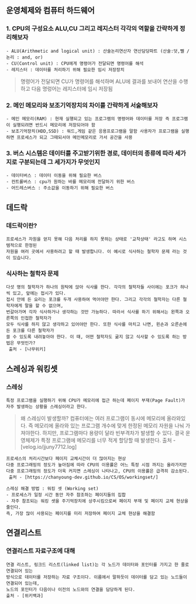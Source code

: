 ## 운영체제와 컴퓨터 하드웨어

### 1. CPU의 구성요소 ALU,CU 그리고 레지스터 각각의 역할을 간략하게 정리해보자

```
- ALU(Arithmetic and logical unit) : 산술논리연산자 연산담당파트 (산술:덧,뺄 / 논리 : and, or)
- CU(Control unit) : CPU에게 명령어가 전달되면 명령어를 해석
- 레지스터 : 데이터를 처리하기 위해 필요한 임시 저장장치
```

> 명령어가 전달되면 CU가 명령어를 해석하며 ALU에 결과를 보내어 연산을 수행하고 다음 명렁어는 레지스터에 임시 저장됨

### 2. 메인 메모리와 보조기억장치의 차이를 간략하게 서술해보자

```
- 메인 메모리(RAM) : 현재 실행되고 있는 프로그램의 명령어와 데이터를 저장 즉 프로그램이 실행되려면 반드시 메모리에 저장되어야 함
- 보조기억장치(HDD,SSD) : 워드,게임 같은 응용프로그램을 말함 사용자가 프로그램을 실행하면 프로세스가 되고 그때되서야 메인메모리로 가서 공간을 사용
```

### 3. 버스 시스템은 데이터를 주고받기위한 경로, 데이터의 종류에 따라 세가지로 구분되는데 그 세가지가 무엇인지

```
- 데이터버스 : 데이터 이동을 위해 필요한 버스
- 컨트롤버스 : cpu가 원하는 바를 메모리에 전달하기 위한 버스
- 어드레스버스 : 주소값을 이동하기 위해 필요한 버스
```

## 데드락

### 데드락이란?

```
프로세스가 자원을 얻지 못해 다음 처리를 하지 못하는 상태로 '교착상태' 라고도 하며 시스템적으로 한정된
자원을 여러 곳에서 사용하려고 할 때 발생합니다. 이 예시로 식사하는 철학자 문제 라는 것이 있습니다.
```

### 식사하는 철학자 문제

```
다섯 명의 철학자가 하나의 원탁에 앉아 식사를 한다. 각각의 철학자들 사이에는 포크가 하나씩 있고, 앞에는 접시가 있다.
접시 안에 든 요리는 포크를 두개 사용하여 먹어야만 한다. 그리고 각각의 철학자는 다른 철학자에게 말을 할 수 없으며,
번갈아가며 각자 식사하거나 생각하는 것만 가능하다. 따라서 식사를 하기 위해서는 왼쪽과 오른쪽의 인접한 철학자가
모두 식사를 하지 않고 생각하고 있어야만 한다. 또한 식사를 마치고 나면, 왼손과 오른손에 든 포크를 다른 철학자가
쓸 수 있도록 내려놓아야 한다. 이 때, 어떤 철학자도 굶지 않고 식사할 수 있도록 하는 방법은 무엇인가?
 출처 - [나무위키]
```

## 스레싱과 워킹셋

### 스레싱

```
특정 프로그램을 실행하기 위해 CPU가 메모리에 접근 하는데 페이지 부재(Page Fault)가 자주 발생하는 상황을 스레싱이라고 한다.
```

> 왜 스레싱이 발생할까?
> 컴퓨터에는 여러 프로그램이 동시에 메모리에 올라와있다. 즉 메모리에 올라와 있는 프로그램 개수에 맞게 한정된 메모리 자원을 나눠 가져야한다.
> 하지만, 프로그램마다 용량이 달라 빈부격차가 발생할 수 있다. 결국 운영체제가 특정 프로그램에 메모리를 너무 적게 할당할 때 발생한다.
> 출처 - [velog.io/jjuny7712.log]

```
프로세스의 처리시간보다 페이지 교체시간이 더 많아지는 현상
다중 프로그래밍의 정도가 높아짐에 따라 CPU의 이용률은 어느 특정 시점 까지는 올라가지만
다중 프로그래밍의 정도가 더욱 커지면 스레싱이 나타나고, CPU의 이용률은 급격히 감소된다.
 출처 - [https://chanyoung-dev.github.io/CS/OS/workingset/]
```

```
스레싱 해결 방법 : 워킹 셋 (Working set)
- 프로세스가 일정 시간 동안 자주 참조하는 페이지들의 집합
- 자주 참조되는 워킹 셋을 주기억장치에 상주시킴으로써 페이지 부재 및 페이지 교체 현상을 줄인다.
즉, 가장 많이 사용되는 페이지를 미리 저장하여 페이지 교체 현상을 해결함
```

## 연결리스트

### 연결리스트 자료구조에 대해

```
연결 리스트, 링크드 리스트(linked list)는 각 노드가 데이터와 포인터를 가지고 한 줄로 연결되어 있는
방식으로 데이터를 저장하는 자료 구조이다. 이름에서 말하듯이 데이터를 담고 있는 노드들이 연결되어 있는데,
노드의 포인터가 다음이나 이전의 노드와의 연결을 담당하게 된다.
출처 - [위키백과]
```
